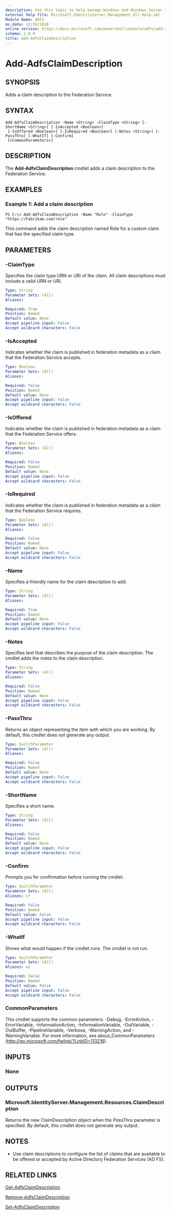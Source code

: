```yaml
---
description: Use this topic to help manage Windows and Windows Server technologies with Windows PowerShell.
external help file: Microsoft.IdentityServer.Management.dll-Help.xml
Module Name: ADFS
ms.date: 12/20/2016
online version: https://docs.microsoft.com/powershell/module/adfs/add-adfsclaimdescription?view=windowsserver2016-ps&wt.mc_id=ps-gethelp
schema: 2.0.0
title: Add-AdfsClaimDescription
---
```


# Add-AdfsClaimDescription

## SYNOPSIS
Adds a claim description to the Federation Service.

## SYNTAX

```
Add-AdfsClaimDescription -Name <String> -ClaimType <String> [-ShortName <String>] [-IsAccepted <Boolean>]
 [-IsOffered <Boolean>] [-IsRequired <Boolean>] [-Notes <String>] [-PassThru] [-WhatIf] [-Confirm]
 [<CommonParameters>]
```

## DESCRIPTION
The **Add-AdfsClaimDescription** cmdlet adds a claim description to the Federation Service.

## EXAMPLES

### Example 1: Add a claim description
```
PS C:\> Add-AdfsClaimDescription -Name "Role" -ClaimType "https://Fabrikam.com/role"
```

This command adds the claim description named Role for a custom claim that has the specified claim type.

## PARAMETERS

### -ClaimType
Specifies the claim type URN or URI of the claim.
All claim descriptions must include a valid URN or URI.

```yaml
Type: String
Parameter Sets: (All)
Aliases: 

Required: True
Position: Named
Default value: None
Accept pipeline input: False
Accept wildcard characters: False
```

### -IsAccepted
Indicates whether the claim is published in federation metadata as a claim that the Federation Service accepts.

```yaml
Type: Boolean
Parameter Sets: (All)
Aliases: 

Required: False
Position: Named
Default value: None
Accept pipeline input: False
Accept wildcard characters: False
```

### -IsOffered
Indicates whether the claim is published in federation metadata as a claim that the Federation Service offers.

```yaml
Type: Boolean
Parameter Sets: (All)
Aliases: 

Required: False
Position: Named
Default value: None
Accept pipeline input: False
Accept wildcard characters: False
```

### -IsRequired
Indicates whether the claim is published in federation metadata as a claim that the Federation Service requires.

```yaml
Type: Boolean
Parameter Sets: (All)
Aliases: 

Required: False
Position: Named
Default value: None
Accept pipeline input: False
Accept wildcard characters: False
```

### -Name
Specifies a friendly name for the claim description to add.

```yaml
Type: String
Parameter Sets: (All)
Aliases: 

Required: True
Position: Named
Default value: None
Accept pipeline input: False
Accept wildcard characters: False
```

### -Notes
Specifies text that describes the purpose of the claim description.
The cmdlet adds the notes to the claim description.

```yaml
Type: String
Parameter Sets: (All)
Aliases: 

Required: False
Position: Named
Default value: None
Accept pipeline input: False
Accept wildcard characters: False
```

### -PassThru
Returns an object representing the item with which you are working.
By default, this cmdlet does not generate any output.

```yaml
Type: SwitchParameter
Parameter Sets: (All)
Aliases: 

Required: False
Position: Named
Default value: None
Accept pipeline input: False
Accept wildcard characters: False
```

### -ShortName
Specifies a short name.

```yaml
Type: String
Parameter Sets: (All)
Aliases: 

Required: False
Position: Named
Default value: None
Accept pipeline input: False
Accept wildcard characters: False
```

### -Confirm
Prompts you for confirmation before running the cmdlet.

```yaml
Type: SwitchParameter
Parameter Sets: (All)
Aliases: cf

Required: False
Position: Named
Default value: False
Accept pipeline input: False
Accept wildcard characters: False
```

### -WhatIf
Shows what would happen if the cmdlet runs.
The cmdlet is not run.

```yaml
Type: SwitchParameter
Parameter Sets: (All)
Aliases: wi

Required: False
Position: Named
Default value: False
Accept pipeline input: False
Accept wildcard characters: False
```

### CommonParameters
This cmdlet supports the common parameters: -Debug, -ErrorAction, -ErrorVariable, -InformationAction, -InformationVariable, -OutVariable, -OutBuffer, -PipelineVariable, -Verbose, -WarningAction, and -WarningVariable. For more information, see about_CommonParameters (http://go.microsoft.com/fwlink/?LinkID=113216).

## INPUTS

### None

## OUTPUTS

### Microsoft.IdentityServer.Management.Resources.ClaimDescription

Returns the new ClaimDescription object when the *PassThru* parameter is specified. By default, this cmdlet does not generate any output.

## NOTES
* Use claim descriptions to configure the list of claims that are available to be offered or accepted by Active Directory Federation Services (AD FS).

## RELATED LINKS

[Get-AdfsClaimDescription](./Get-AdfsClaimDescription.md)

[Remove-AdfsClaimDescription](./Remove-AdfsClaimDescription.md)

[Set-AdfsClaimDescription](./Set-AdfsClaimDescription.md)

